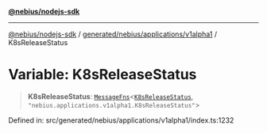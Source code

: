 [**@nebius/nodejs-sdk**](../../../../../README.md)

***

[@nebius/nodejs-sdk](../../../../../README.md) / [generated/nebius/applications/v1alpha1](../README.md) / K8sReleaseStatus

# Variable: K8sReleaseStatus

> **K8sReleaseStatus**: [`MessageFns`](../../../../../runtime/protos/core/interfaces/MessageFns.md)\<[`K8sReleaseStatus`](../interfaces/K8sReleaseStatus.md), `"nebius.applications.v1alpha1.K8sReleaseStatus"`\>

Defined in: src/generated/nebius/applications/v1alpha1/index.ts:1232
